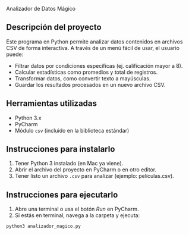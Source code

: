 Analizador de Datos Mágico

## Descripción del proyecto

Este programa en Python permite analizar datos contenidos en archivos CSV de forma interactiva. A través de un menú fácil de usar, el usuario puede:

- Filtrar datos por condiciones específicas (ej. calificación mayor a 8).
- Calcular estadísticas como promedios y total de registros.
- Transformar datos, como convertir texto a mayúsculas.
- Guardar los resultados procesados en un nuevo archivo CSV.

## Herramientas utilizadas

- Python 3.x
- PyCharm
- Módulo `csv` (incluido en la biblioteca estándar)

## Instrucciones para instalarlo

1. Tener Python 3 instalado (en Mac ya viene).
2. Abrir el archivo del proyecto en PyCharm o en otro editor.
3. Tener listo un archivo `.csv` para analizar (ejemplo: películas.csv).

## Instrucciones para ejecutarlo

1. Abre una terminal o usa el botón *Run* en PyCharm.
2. Si estás en terminal, navega a la carpeta y ejecuta:

```bash
python3 analizador_magico.py
